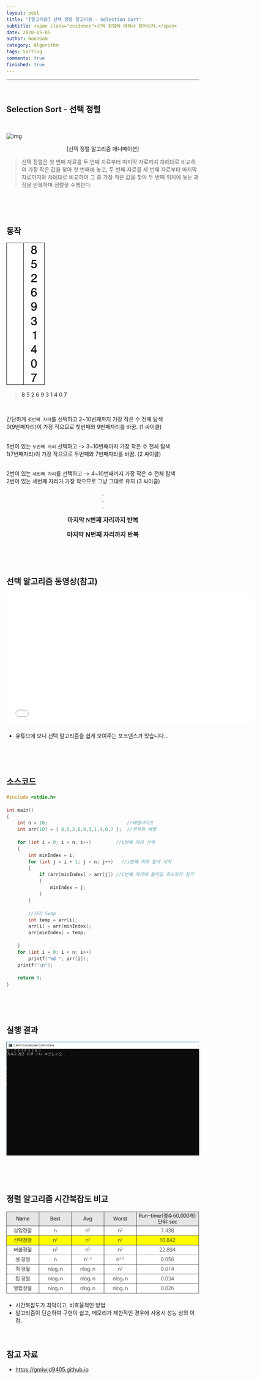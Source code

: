 ```yaml
---
layout: post
title: "[알고리즘] 선택 정렬 알고리즘 - Selection Sort"
subtitle: <span class="evidence">선택 정렬에 대해서 알아보자.</span>
date: 2020-05-05
author: NoonGam
category: Algorithm
tags: Sorting
comments: true
finished: true
---
```

---
<br>

## Selection Sort - 선택 정렬



<br>

![img](https://upload.wikimedia.org/wikipedia/commons/thumb/b/b0/Selection_sort_animation.gif/220px-Selection_sort_animation.gif)
<center>[선택 정렬 알고리즘 애니메이션]</center>


> 선택 정렬은 첫 번째 자료를 두 번째 자료부터 마지막 자료까지 차례대로 비교하여 가장 작은 값을 찾아 첫 번째에 놓고,
두 번째 자료를 세 번째 자료부터 마지막 자료까지와 차례대로 비교하여 그 중 가장 작은 값을 찾아 두 번째 위치에 놓는 과정을 반복하며 정렬을 수행한다.

<br><br><br>


## 동작


![img](/img/0-Algorithm/2018-09-23-선택정렬/Selection-Sort-Animation.gif)



> <a> 8 5 2 6 9 3 1 4 0 7 </a>

<br>

간단하게 `첫번째 자리`를 선택하고 2\~10번째까지 가장 작은 수 전체 탐색 <br>
0(9번째자리)이 가장 작으므로 첫번째와 9번째자리를 바꿈. (1 싸이클) <br><br>

5번이 있는 `두번째 자리` 선택하고 -\> 3\~10번째까지 가장 작은 수 전체 탐색<br>
1(7번째자리)이 가장 작으므로 두번째와 7번째자리를 바꿈. (2 싸이클)<br><br>

2번이 있는 `세번째 자리`를 선택하고 -\> 4\~10번째까지 가장 작은 수 전체 탐색<br>
2번이 있는 세번째 자리가 가장 작으므로 그냥 그대로 유지 (3 싸이클)<br>
<center>.</center>
<center>.</center>
<center>.</center>

<b><font size = '3' face = "Jeju Gothic"><center>마지막 N번째 자리까지 반복</center></font></b>  


<b><font size = '3' face = "Noto Sans"><center>마지막 N번째 자리까지 반복</center></font></b>  



<br><br><br>



## 선택 알고리즘 동영상(참고)

<iframe width="650" height="345" src="//www.youtube.com/embed/Ns4TPTC8whw"
 frameborder="0" allowfullscreen></iframe>

- 유튜브에 보니 선택 알고리즘을 쉽게 보여주는 포크댄스가 있습니다...

<br><br><br>


## 소스코드


```c
#include <stdio.h>

int main()
{
	int n = 10;								//배열사이즈
	int arr[10] = { 8,5,2,6,9,3,1,4,0,7 };  //무작위 배열

	for (int i = 0; i < n; i++)		 	//i번째 자리 선택
	{
		int minIndex = i;
		for (int j = i + 1; j < n; j++)   //i번째 이후 탐색 시작
		{
			if (arr[minIndex] > arr[j])	//i번째 자리에 들어갈 최소자리 찾기
			{
				minIndex = j;
			}
		}

		//자리 Swap
		int temp = arr[i];
		arr[i] = arr[minIndex];
		arr[minIndex] = temp;

	}
	for (int i = 0; i < n; i++)
		printf("%d ", arr[i]);
	printf("\n");

	return 0;
}
```
<br><br><br>

## 실행 결과

![img](/img/0-Algorithm/2018-09-23-선택정렬/2.PNG)


<br><br><br>

## 정렬 알고리즘 시간복잡도 비교

![img](/img/0-Algorithm/2018-09-23-선택정렬/1.png)

- 시간복잡도가 최악이고, 비효율적인 방법<br>
- 알고리즘이 단순하여 구현이 쉽고, 메모리가 제한적인 경우에 사용시 성능 상의 이점.
<br><br><br>

## 참고 자료
* https://gmlwjd9405.github.io
